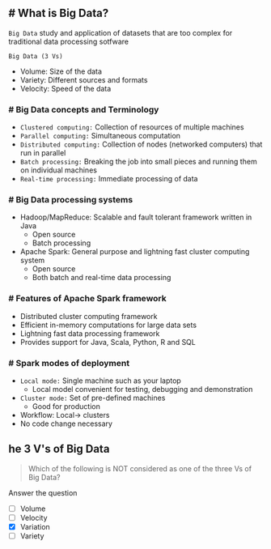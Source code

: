 ## # What is Big Data?
`Big Data` study and application of datasets that are too complex for traditional data processing sotfware

`Big Data (3 Vs)`
- Volume: Size of the data
- Variety: Different sources and formats
- Velocity: Speed of the data
### # Big Data concepts and Terminology

- `Clustered computing:` Collection of resources of multiple machines
- `Parallel computing:` Simultaneous computation
- `Distributed computing:` Collection of nodes (networked computers) that run in parallel
- `Batch processing:` Breaking the job into small pieces and running them on individual
machines
- `Real-time processing:` Immediate processing of data
### # Big Data processing systems

- Hadoop/MapReduce: Scalable and fault tolerant framework written in Java
  - Open source
  - Batch processing
- Apache Spark: General purpose and lightning fast cluster computing system
  - Open source
  - Both batch and real-time data processing
### # Features of Apache Spark framework
- Distributed cluster computing framework
- Efficient in-memory computations for large data sets
- Lightning fast data processing framework
- Provides support for Java, Scala, Python, R and SQL
### # Spark modes of deployment
- `Local mode:` Single machine such as your laptop
  - Local model convenient for testing, debugging and demonstration
- `Cluster mode:` Set of pre-defined machines
  - Good for production
- Workflow: Local-> clusters
- No code change necessary
## he 3 V's of Big Data
> Which of the following is NOT considered as one of the three Vs of Big Data?

Answer the question
- [ ] Volume
- [ ] Velocity
- [x] Variation
- [ ] Variety
